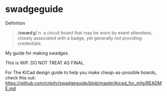 # swadgeguide

Definition
> **/swædʒ/** *n.* a circuit board that may be worn by event attendees, closely associated with a badge, yet generally not providing credentials.

My guide for making swadges.

This is WiP.  DO NOT TREAT AS FINAL.

For The KiCad design guide to help you make cheap-as-possible boards, check this out: https://github.com/cnlohr/swadgeguide/blob/master/kicad_for_mfg/README.md
